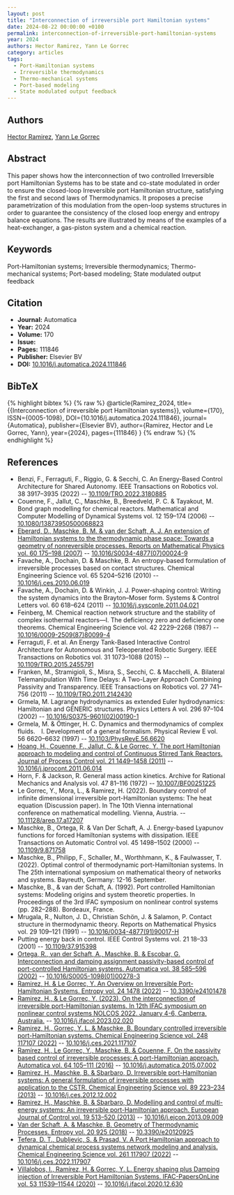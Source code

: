 ```yaml
---
layout: post
title: "Interconnection of irreversible port Hamiltonian systems"
date: 2024-08-22 00:00:00 +0100
permalink: interconnection-of-irreversible-port-hamiltonian-systems
year: 2024
authors: Hector Ramirez, Yann Le Gorrec
category: articles
tags:
  - Port-Hamiltonian systems
  - Irreversible thermodynamics
  - Thermo-mechanical systems
  - Port-based modeling
  - State modulated output feedback
---
```

 
## Authors
[Hector Ramirez](authors/hector-ramirez), [Yann Le Gorrec](authors/yann-le-gorrec)
 
## Abstract
This paper shows how the interconnection of two controlled Irreversible port Hamiltonian Systems has to be state and co-state modulated in order to ensure the closed-loop Irreversible port Hamiltonian structure, satisfying the first and second laws of Thermodynamics. It proposes a precise parametrization of this modulation from the open-loop systems structures in order to guarantee the consistency of the closed loop energy and entropy balance equations. The results are illustrated by means of the examples of a heat-exchanger, a gas-piston system and a chemical reaction.
 
## Keywords
Port-Hamiltonian systems; Irreversible thermodynamics; Thermo-mechanical systems; Port-based modeling; State modulated output feedback
 
## Citation
- **Journal:** Automatica
- **Year:** 2024
- **Volume:** 170
- **Issue:** 
- **Pages:** 111846
- **Publisher:** Elsevier BV
- **DOI:** [10.1016/j.automatica.2024.111846](https://doi.org/10.1016/j.automatica.2024.111846)
 
## BibTeX
{% highlight bibtex %}
{% raw %}
@article{Ramirez_2024,
  title={{Interconnection of irreversible port Hamiltonian systems}},
  volume={170},
  ISSN={0005-1098},
  DOI={10.1016/j.automatica.2024.111846},
  journal={Automatica},
  publisher={Elsevier BV},
  author={Ramirez, Hector and Le Gorrec, Yann},
  year={2024},
  pages={111846}
}
{% endraw %}
{% endhighlight %}
 
## References
- Benzi, F., Ferraguti, F., Riggio, G. & Secchi, C. An Energy-Based Control Architecture for Shared Autonomy. IEEE Transactions on Robotics vol. 38 3917–3935 (2022) -- [10.1109/TRO.2022.3180885](https://doi.org/10.1109/TRO.2022.3180885)
- Couenne, F., Jallut, C., Maschke, B., Breedveld, P. C. & Tayakout, M. Bond graph modelling for chemical reactors. Mathematical and Computer Modelling of Dynamical Systems vol. 12 159–174 (2006) -- [10.1080/13873950500068823](https://doi.org/10.1080/13873950500068823)
- [Eberard, D., Maschke, B. M. & van der Schaft, A. J. An extension of Hamiltonian systems to the thermodynamic phase space: Towards a geometry of nonreversible processes. Reports on Mathematical Physics vol. 60 175–198 (2007)](an-extension-of-hamiltonian-systems-to-the-thermodynamic-phase-space-towards-a-geometry-of-nonreversible-processes) -- [10.1016/S0034-4877(07)00024-9](https://doi.org/10.1016/S0034-4877(07)00024-9)
- Favache, A., Dochain, D. & Maschke, B. An entropy-based formulation of irreversible processes based on contact structures. Chemical Engineering Science vol. 65 5204–5216 (2010) -- [10.1016/j.ces.2010.06.019](https://doi.org/10.1016/j.ces.2010.06.019)
- Favache, A., Dochain, D. & Winkin, J. J. Power-shaping control: Writing the system dynamics into the Brayton–Moser form. Systems &amp; Control Letters vol. 60 618–624 (2011) -- [10.1016/j.sysconle.2011.04.021](https://doi.org/10.1016/j.sysconle.2011.04.021)
- Feinberg, M. Chemical reaction network structure and the stability of complex isothermal reactors—I. The deficiency zero and deficiency one theorems. Chemical Engineering Science vol. 42 2229–2268 (1987) -- [10.1016/0009-2509(87)80099-4](https://doi.org/10.1016/0009-2509(87)80099-4)
- Ferraguti, F. et al. An Energy Tank-Based Interactive Control Architecture for Autonomous and Teleoperated Robotic Surgery. IEEE Transactions on Robotics vol. 31 1073–1088 (2015) -- [10.1109/TRO.2015.2455791](https://doi.org/10.1109/TRO.2015.2455791)
- Franken, M., Stramigioli, S., Misra, S., Secchi, C. & Macchelli, A. Bilateral Telemanipulation With Time Delays: A Two-Layer Approach Combining Passivity and Transparency. IEEE Transactions on Robotics vol. 27 741–756 (2011) -- [10.1109/TRO.2011.2142430](https://doi.org/10.1109/TRO.2011.2142430)
- Grmela, M. Lagrange hydrodynamics as extended Euler hydrodynamics: Hamiltonian and GENERIC structures. Physics Letters A vol. 296 97–104 (2002) -- [10.1016/S0375-9601(02)00190-1](https://doi.org/10.1016/S0375-9601(02)00190-1)
- Grmela, M. & Öttinger, H. C. Dynamics and thermodynamics of complex fluids.  I. Development of a general formalism. Physical Review E vol. 56 6620–6632 (1997) -- [10.1103/PhysRevE.56.6620](https://doi.org/10.1103/PhysRevE.56.6620)
- [Hoang, H., Couenne, F., Jallut, C. & Le Gorrec, Y. The port Hamiltonian approach to modeling and control of Continuous Stirred Tank Reactors. Journal of Process Control vol. 21 1449–1458 (2011)](the-port-hamiltonian-approach-to-modeling-and-control-of-continuous-stirred-tank-reactors) -- [10.1016/j.jprocont.2011.06.014](https://doi.org/10.1016/j.jprocont.2011.06.014)
- Horn, F. & Jackson, R. General mass action kinetics. Archive for Rational Mechanics and Analysis vol. 47 81–116 (1972) -- [10.1007/BF00251225](https://doi.org/10.1007/BF00251225)
- Le Gorrec, Y., Mora, L., & Ramirez, H. (2022). Boundary control of infinite dimensional irreversible port-Hamiltonian systems: The heat equation (Discussion paper). In The 10th Vienna international conference on mathematical modelling. Vienna, Austria. -- [10.11128/arep.17.a17207](https://doi.org/10.11128/arep.17.a17207)
- Maschke, B., Ortega, R. & Van Der Schaft, A. J. Energy-based Lyapunov functions for forced Hamiltonian systems with dissipation. IEEE Transactions on Automatic Control vol. 45 1498–1502 (2000) -- [10.1109/9.871758](https://doi.org/10.1109/9.871758)
- Maschke, B., Philipp, F., Schaller, M., Worthhmann, K., & Faulwasser, T. (2022). Optimal control of thermodynamic port-Hamiltonian systems. In The 25th international symposium on mathematical theory of networks and systems. Bayreuth, Germany: 12-16 September.
- Maschke, B., & van der Schaft, A. (1992). Port controlled Hamiltonian systems: Modeling origins and system theoretic properties. In Proceedings of the 3rd IFAC symposium on nonlinear control systems (pp. 282–288). Bordeaux, France.
- Mrugala, R., Nulton, J. D., Christian Schön, J. & Salamon, P. Contact structure in thermodynamic theory. Reports on Mathematical Physics vol. 29 109–121 (1991) -- [10.1016/0034-4877(91)90017-H](https://doi.org/10.1016/0034-4877(91)90017-H)
- Putting energy back in control. IEEE Control Systems vol. 21 18–33 (2001) -- [10.1109/37.915398](https://doi.org/10.1109/37.915398)
- [Ortega, R., van der Schaft, A., Maschke, B. & Escobar, G. Interconnection and damping assignment passivity-based control of port-controlled Hamiltonian systems. Automatica vol. 38 585–596 (2002)](interconnection-and-damping-assignment-passivity-based-control-of-port-controlled-hamiltonian-systems) -- [10.1016/S0005-1098(01)00278-3](https://doi.org/10.1016/S0005-1098(01)00278-3)
- [Ramirez, H. & Le Gorrec, Y. An Overview on Irreversible Port-Hamiltonian Systems. Entropy vol. 24 1478 (2022)](an-overview-on-irreversible-port-hamiltonian-systems) -- [10.3390/e24101478](https://doi.org/10.3390/e24101478)
- [Ramirez, H., & Le Gorrec, Y. (2023). On the interconnection of irreversible port-Hamiltonian systems. In 12th IFAC symposium on nonlinear control systems NOLCOS 2022. January 4-6, Canberra, Australia.](on-the-interconnection-of-irreversible-port-hamiltonian-systems) -- [10.1016/j.ifacol.2023.02.020](https://doi.org/10.1016/j.ifacol.2023.02.020)
- [Ramirez, H., Gorrec, Y. L. & Maschke, B. Boundary controlled irreversible port-Hamiltonian systems. Chemical Engineering Science vol. 248 117107 (2022)](boundary-controlled-irreversible-port-hamiltonian-systems) -- [10.1016/j.ces.2021.117107](https://doi.org/10.1016/j.ces.2021.117107)
- [Ramírez, H., Le Gorrec, Y., Maschke, B. & Couenne, F. On the passivity based control of irreversible processes: A port-Hamiltonian approach. Automatica vol. 64 105–111 (2016)](on-the-passivity-based-control-of-irreversible-processes-a-port-hamiltonian-approach) -- [10.1016/j.automatica.2015.07.002](https://doi.org/10.1016/j.automatica.2015.07.002)
- [Ramirez, H., Maschke, B. & Sbarbaro, D. Irreversible port-Hamiltonian systems: A general formulation of irreversible processes with application to the CSTR. Chemical Engineering Science vol. 89 223–234 (2013)](irreversible-port-hamiltonian-systems-a-general-formulation-of-irreversible-processes-with-application-to-the-cstr) -- [10.1016/j.ces.2012.12.002](https://doi.org/10.1016/j.ces.2012.12.002)
- [Ramirez, H., Maschke, B. & Sbarbaro, D. Modelling and control of multi-energy systems: An irreversible port-Hamiltonian approach. European Journal of Control vol. 19 513–520 (2013)](modelling-and-control-of-multi-energy-systems-an-irreversible-port-hamiltonian-approach) -- [10.1016/j.ejcon.2013.09.009](https://doi.org/10.1016/j.ejcon.2013.09.009)
- [Van der Schaft, A. & Maschke, B. Geometry of Thermodynamic Processes. Entropy vol. 20 925 (2018)](geometry-of-thermodynamic-processes) -- [10.3390/e20120925](https://doi.org/10.3390/e20120925)
- [Tefera, D. T., Dubljevic, S. & Prasad, V. A Port Hamiltonian approach to dynamical chemical process systems network modeling and analysis. Chemical Engineering Science vol. 261 117907 (2022)](a-port-hamiltonian-approach-to-dynamical-chemical-process-systems-network-modeling-and-analysis) -- [10.1016/j.ces.2022.117907](https://doi.org/10.1016/j.ces.2022.117907)
- [Villalobos, I., Ramírez, H. & Gorrec, Y. L. Energy shaping plus Damping injection of Irreversible Port Hamiltonian Systems. IFAC-PapersOnLine vol. 53 11539–11544 (2020)](energy-shaping-plus-damping-injection-of-irreversible-port-hamiltonian-systems) -- [10.1016/j.ifacol.2020.12.630](https://doi.org/10.1016/j.ifacol.2020.12.630)

